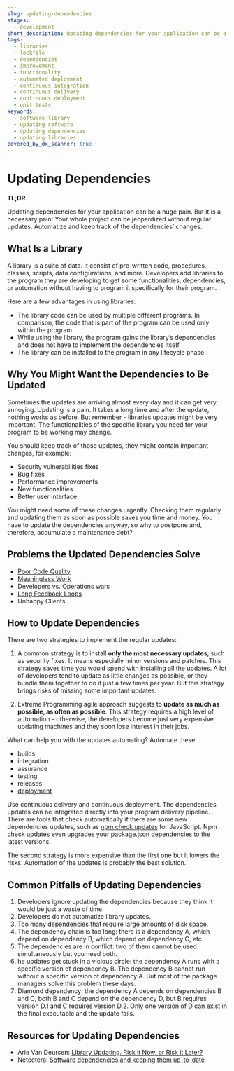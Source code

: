 ```yaml
---
slug: updating-dependencies
stages:
  - development
short_description: Updating dependencies for your application can be a huge pain. But it is a necessary pain! Your whole project can be jeopardized without regular updates. Automatize and keep track of the dependencies’ changes.
tags:
  - libraries
  - lockfile
  - dependencies
  - improvement
  - functionality
  - automated deployment
  - continuous integration
  - continuous delivery
  - continuous deployment
  - unit tests
keywords:
  - software library
  - updating software
  - updating dependencies
  - updating libraries
covered_by_dx_scanner: true
---
```


# Updating Dependencies

**TL;DR**

Updating dependencies for your application can be a huge pain. But it is a necessary pain! Your whole project can be jeopardized without regular updates. Automatize and keep track of the dependencies’ changes.

## What Is a Library

A library is a suite of data. It consist of pre-written code, procedures, classes, scripts, data configurations, and more. Developers add libraries to the program they are developing to get some functionalities, dependencies, or automation without having to program it specifically for their program.

Here are a few advantages in using libraries:

- The library code can be used by multiple different programs. In comparison, the code that is part of the program can be used only within the program.
- While using the library, the program gains the library’s dependencies and does not have to implement the dependencies itself.
- The library can be installed to the program in any lifecycle phase.

## Why You Might Want the Dependencies to Be Updated

Sometimes the updates are arriving almost every day and it can get very annoying. Updating is a pain. It takes a long time and after the update, nothing works as before. But remember - libraries updates might be very important. The functionalities of the specific library you need for your program to be working may change.

You should keep track of those updates, they might contain important changes, for example:

- Security vulnerabilities fixes
- Bug fixes
- Performance improvements
- New functionalities
- Better user interface

You might need some of these changes urgently. Checking them regularly and updating them as soon as possible saves you time and money. You have to update the dependencies anyway, so why to postpone and, therefore, accumulate a maintenance debt?

## Problems the Updated Dependencies Solve

- [Poor Code Quality](/problems/poor-code-quality)
- [Meaningless Work](/problems/meaningless-work)
- Developers vs. Operations wars
- [Long Feedback Loops](/problems/long-feedback-loops)
- Unhappy Clients

## How to Update Dependencies

There are two strategies to implement the regular updates:

1. A common strategy is to install **only the most necessary updates**, such as security fixes. It means especially minor versions and patches. This strategy saves time you would spend with installing all the updates. A lot of developers tend to update as little changes as possible, or they bundle them together to do it just a few times per year. But this strategy brings risks of missing some important updates.

2. Extreme Programming agile approach suggests to **update as much as possible, as often as possible**. This strategy requires a high level of automation - otherwise, the developers become just very expensive updating machines and they soon lose interest in their jobs.

What can help you with the updates automating? Automate these:

- builds
- integration
- assurance
- testing
- releases
- [deployment](/practices/automated-deployment)

Use continuous delivery and continuous deployment. The dependencies updates can be integrated directly into your program delivery pipeline. There are tools that check automatically if there are some new dependencies updates, such as [npm check updates](https://github.com/tjunnone/npm-check-updates) for JavaScript. Npm check updates even upgrades your package.json dependencies to the latest versions.

The second strategy is more expensive than the first one but it lowers the risks. Automation of the updates is probably the best solution.

## Common Pitfalls of Updating Dependencies

1. Developers ignore updating the dependencies because they think it would be just a waste of time.
2. Developers do not automatize library updates.
3. Too many dependencies that require large amounts of disk space.
4. The dependency chain is too long: there is a dependency A, which depend on dependency B, which depend on dependency C, etc.
5. The dependencies are in conflict: two of them cannot be used simultaneously but you need both.
6. he updates get stuck in a vicious circle: the dependency A runs with a specific version of dependency B. The dependency B cannot run without a specific version of dependency A. But most of the package managers solve this problem these days.
7. Diamond dependency: the dependency A depends on dependencies B and C, both B and C depend on the dependency D, but B requires version D.1 and C requires version D.2. Only one version of D can exist in the final executable and the update fails.

## Resources for Updating Dependencies

- Arie Van Deursen: [Library Updating. Risk it Now, or Risk it Later?](https://avandeursen.com/2012/11/11/library-updating-risk-it-now-or-risk-it-later/)
- Netcetera: [Software dependencies and keeping them up-to-date](https://www.netcetera.com/home/stories/expertise/20170406-software-updates-inside-it.html)
